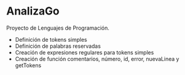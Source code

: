 # AnalizaGo
Proyecto de Lenguajes de Programación.
- Definición de tokens simples
- Definición de palabras reservadas
- Creación de expresiones regulares para tokens simples
- Creación de función comentarios, número, id, error, nuevaLinea y getTokens

